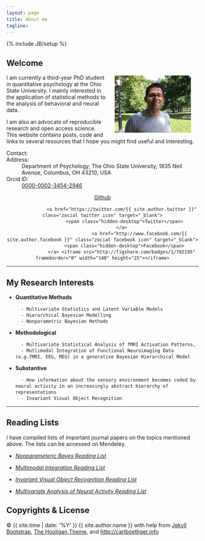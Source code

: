 ```yaml
---
layout: page
title: About me
tagline: 
---
```

{% include JB/setup %}

## Welcome

<img src="assets/img/rick.png" style="float:right; margin: 3px 20px;"/>

I am currently a third-year PhD student in quantitative psychology at the Ohio State University. I mainly interested in the application of statistical methods to the analysis of behavioral and neural data. 

I am also an advocate of reproducible research and open access science. This website contains posts, code and links to several resources that I hope you might find useful and interesting.  



  <div class="row">
    <div class="col-md-5 col-md-offset-1">
      <dl class="dl-horizontal">
        <dt><i class="icon-envelope-alt"></i> Contact:</dt>
        <dd><script type="text/javascript" src="/assets/js/obfuscate-email.js"></script></dd>
        <dt><i class="icon-building"></i> Address:</dt>
        <dd>
        <span property="schema:address"
        typeof="http://schema.org/PostalAddress" vocab=
        "http://schema.org/PostalAddress/"><span property=
        "streetAddress">Department of Psychology, The Ohio State University,  1835 Neil Avenue</span>, <span
        property=  "addressLocality">Columbus</span>, <span property=
        "addressRegion">OH</span> <span property=
        "postalCode">43210</span>, <span property=
        "addressCountry">USA</span></span> </dd>
        <dt><i ></i> Orcid ID:</dt>
        <dd><a href="https://orcid.org/0000-0002-3454-2946">0000-0002-3454-2946</a></dd>
    </dl>
    </div>
  </div>
<div align="center">
<a href="https://github.com/{{ site.author.github }}" class="zocial github icon" target="_blank">
                    <span class="hidden-desktop">Github</span>
                  </a>
             
                  <a href="https://twitter.com/{{ site.author.twitter }}" class="zocial twitter icon" target="_blank">
                    <span class="hidden-desktop">Twitter</span>
                  </a>
                               <a href="http://www.facebook.com/{{ site.author.facebook }}" class="zocial facebook icon" target="_blank">
                    <span class="hidden-desktop">Facebook</span>
                  </a> <iframe src="http://figshare.com/badges/1/702195"         frameborder="0" width="140" height="25"></iframe>
 
</div>

---------------

## My Research Interests

	

* **Quantitative Methods**

		- Multivariate Statistics and Latent Variable Models 
		- Hierarchical Bayesian Modelling 
		- Nonparametric Bayesian Methods

* **Methodological**

		- Multivariate Statistical Analysis of fMRI Activation Patterns,
		- Mutlimodal Integration of Functional Neuroimaging Data (e.g.fMRI, EEG, MEG) in a generative Bayesian Hierarchical Model

* **Substantive**  

		- How information about the sensory environment becomes coded by neural activity in an increasingly abstract hierarchy of representations
		- Invariant Visual Object Recognition

---------------

## Reading Lists


I have compiled lists of important journal papers on the topics mentioned above. The lists can be accessed on Mendeley.




* [*Nonparameteric Bayes Reading List*](http://www.mendeley.com/groups/6795211/nonparametric-bayes/)

* [*Multimodal Integration Reading List*](http://www.mendeley.com/groups/6795211/nonparametric-bayes/)

* [*Invariant Visual Object Recognition Reading List*](http://www.mendeley.com/groups/6795211/nonparametric-bayes/)

* [*Multivariate Analysis of Neural Activity Reading List*](http://www.mendeley.com/groups/6795211/nonparametric-bayes/)


Copyrights & License
-------------------- 


<div>
<footer>
      <div class="container">
        <p>&copy; {{ site.time | date: '%Y' }} {{ site.author.name }}
          with help from <a href="http://jekyllbootstrap.com" target="_blank" title="The Definitive Jekyll Blogging Framework">Jekyll Bootstrap</a>, 
          <a href="http://github.com/dhulihan/hooligan" target="_blank">The Hooligan Theme</a>, and      <a property="http://creativecommons.org/ns#attributionURL" href="http://carlboettiger.info">http://carlboettiger.info</a>
        </p>
      </div>
</footer>
</div>







